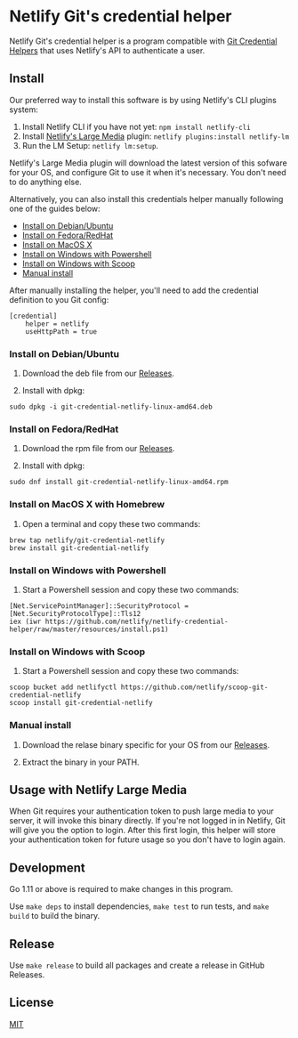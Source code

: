 # Netlify Git's credential helper

Netlify Git's credential helper is a program compatible with [Git Credential Helpers](https://git-scm.com/docs/gitcredentials)
that uses Netlify's API to authenticate a user.

## Install

Our preferred way to install this software is by using Netlify's CLI plugins system:

1. Install Netlify CLI if you have not yet: `npm install netlify-cli`
2. Install [Netlify's Large Media](https://github.com/netlify/netlify-lm-plugin) plugin: `netlify plugins:install netlify-lm`
3. Run the LM Setup: `netlify lm:setup`.

Netlify's Large Media plugin will download the latest version of this sofware 
for your OS, and configure Git to use it when it's necessary. You don't need to
do anything else.

Alternatively, you can also install this credentials helper manually following one of the guides below:

- [Install on Debian/Ubuntu](#install-on-debianubuntu)
- [Install on Fedora/RedHat](#install-on-fedoraredhat)
- [Install on MacOS X](#install-on-macos-x-with-homebrew)
- [Install on Windows with Powershell](#install-on-windows-with-powershell)
- [Install on Windows with Scoop](#install-on-windows-with-scoop)
- [Manual install](#manual-install)

After manually installing the helper, you'll need to add the credential definition to you Git config:

```
[credential]
	helper = netlify
	useHttpPath = true
```

### Install on Debian/Ubuntu

1. Download the deb file from our [Releases]("https://github.com/netlify/netlify-credential-helper/releases").

2. Install with dpkg:

```
sudo dpkg -i git-credential-netlify-linux-amd64.deb
```

### Install on Fedora/RedHat

1. Download the rpm file from our [Releases]("https://github.com/netlify/netlify-credential-helper/releases").

2. Install with dpkg:

```
sudo dnf install git-credential-netlify-linux-amd64.rpm
```

### Install on MacOS X with Homebrew

1. Open a terminal and copy these two commands:

```
brew tap netlify/git-credential-netlify
brew install git-credential-netlify
```

### Install on Windows with Powershell

1. Start a Powershell session and copy these two commands:

```
[Net.ServicePointManager]::SecurityProtocol = [Net.SecurityProtocolType]::Tls12
iex (iwr https://github.com/netlify/netlify-credential-helper/raw/master/resources/install.ps1)
```

### Install on Windows with Scoop

1. Start a Powershell session and copy these two commands:

```
scoop bucket add netlifyctl https://github.com/netlify/scoop-git-credential-netlify
scoop install git-credential-netlify
```

### Manual install

1. Download the relase binary specific for your OS from our [Releases]("https://github.com/netlify/netlify-credential-helper/releases").

2. Extract the binary in your PATH.

## Usage with Netlify Large Media

When Git requires your authentication token to push large media to your server, it will invoke this binary directly.
If you're not logged in in Netlify, Git will give you the option to login. After this first login, this helper will
store your authentication token for future usage so you don't have to login again.

## Development

Go 1.11 or above is required to make changes in this program.

Use `make deps` to install dependencies, `make test` to run tests, and `make build` to build the binary.

## Release

Use `make release` to build all packages and create a release in GitHub Releases.

## License

[MIT](./LICENSE)
